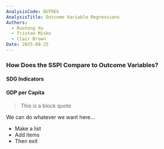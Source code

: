 ```yaml
---
AnalysisCode: OUTREG
AnalysisTitle: Outcome Variable Regressions
Authors:
  - Ruotong Xu
  - Tristan Misko
  - Clair Brown
Date: 2025-09-25
---
```

### How Does the SSPI Compare to Outcome Variables?

#### SDG Indicators

#### GDP per Capita

> This is a block quote

We can do whatever we want here...

- Make a list
- Add items
- Then exit

<script>
console.log("Even run JS Code!")
</script>
